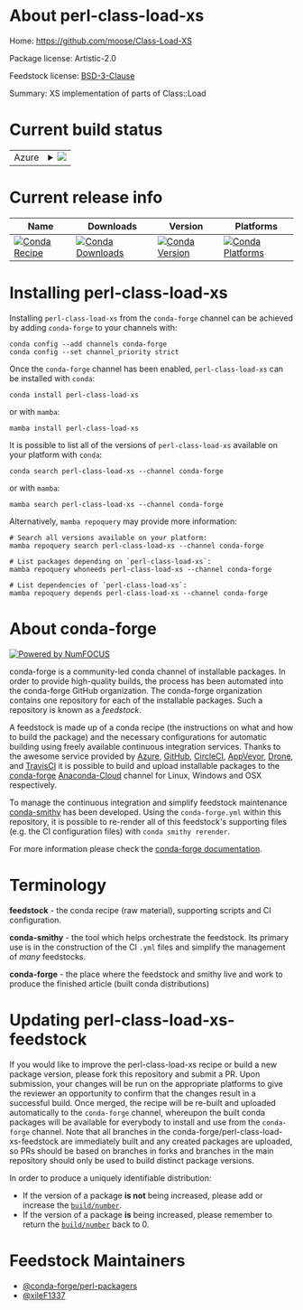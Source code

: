 About perl-class-load-xs
========================

Home: https://github.com/moose/Class-Load-XS

Package license: Artistic-2.0

Feedstock license: [BSD-3-Clause](https://github.com/conda-forge/perl-class-load-xs-feedstock/blob/main/LICENSE.txt)

Summary: XS implementation of parts of Class::Load

Current build status
====================


<table>
    
  <tr>
    <td>Azure</td>
    <td>
      <details>
        <summary>
          <a href="https://dev.azure.com/conda-forge/feedstock-builds/_build/latest?definitionId=18506&branchName=main">
            <img src="https://dev.azure.com/conda-forge/feedstock-builds/_apis/build/status/perl-class-load-xs-feedstock?branchName=main">
          </a>
        </summary>
        <table>
          <thead><tr><th>Variant</th><th>Status</th></tr></thead>
          <tbody><tr>
              <td>linux_64</td>
              <td>
                <a href="https://dev.azure.com/conda-forge/feedstock-builds/_build/latest?definitionId=18506&branchName=main">
                  <img src="https://dev.azure.com/conda-forge/feedstock-builds/_apis/build/status/perl-class-load-xs-feedstock?branchName=main&jobName=linux&configuration=linux%20linux_64_" alt="variant">
                </a>
              </td>
            </tr><tr>
              <td>osx_64</td>
              <td>
                <a href="https://dev.azure.com/conda-forge/feedstock-builds/_build/latest?definitionId=18506&branchName=main">
                  <img src="https://dev.azure.com/conda-forge/feedstock-builds/_apis/build/status/perl-class-load-xs-feedstock?branchName=main&jobName=osx&configuration=osx%20osx_64_" alt="variant">
                </a>
              </td>
            </tr>
          </tbody>
        </table>
      </details>
    </td>
  </tr>
</table>

Current release info
====================

| Name | Downloads | Version | Platforms |
| --- | --- | --- | --- |
| [![Conda Recipe](https://img.shields.io/badge/recipe-perl--class--load--xs-green.svg)](https://anaconda.org/conda-forge/perl-class-load-xs) | [![Conda Downloads](https://img.shields.io/conda/dn/conda-forge/perl-class-load-xs.svg)](https://anaconda.org/conda-forge/perl-class-load-xs) | [![Conda Version](https://img.shields.io/conda/vn/conda-forge/perl-class-load-xs.svg)](https://anaconda.org/conda-forge/perl-class-load-xs) | [![Conda Platforms](https://img.shields.io/conda/pn/conda-forge/perl-class-load-xs.svg)](https://anaconda.org/conda-forge/perl-class-load-xs) |

Installing perl-class-load-xs
=============================

Installing `perl-class-load-xs` from the `conda-forge` channel can be achieved by adding `conda-forge` to your channels with:

```
conda config --add channels conda-forge
conda config --set channel_priority strict
```

Once the `conda-forge` channel has been enabled, `perl-class-load-xs` can be installed with `conda`:

```
conda install perl-class-load-xs
```

or with `mamba`:

```
mamba install perl-class-load-xs
```

It is possible to list all of the versions of `perl-class-load-xs` available on your platform with `conda`:

```
conda search perl-class-load-xs --channel conda-forge
```

or with `mamba`:

```
mamba search perl-class-load-xs --channel conda-forge
```

Alternatively, `mamba repoquery` may provide more information:

```
# Search all versions available on your platform:
mamba repoquery search perl-class-load-xs --channel conda-forge

# List packages depending on `perl-class-load-xs`:
mamba repoquery whoneeds perl-class-load-xs --channel conda-forge

# List dependencies of `perl-class-load-xs`:
mamba repoquery depends perl-class-load-xs --channel conda-forge
```


About conda-forge
=================

[![Powered by
NumFOCUS](https://img.shields.io/badge/powered%20by-NumFOCUS-orange.svg?style=flat&colorA=E1523D&colorB=007D8A)](https://numfocus.org)

conda-forge is a community-led conda channel of installable packages.
In order to provide high-quality builds, the process has been automated into the
conda-forge GitHub organization. The conda-forge organization contains one repository
for each of the installable packages. Such a repository is known as a *feedstock*.

A feedstock is made up of a conda recipe (the instructions on what and how to build
the package) and the necessary configurations for automatic building using freely
available continuous integration services. Thanks to the awesome service provided by
[Azure](https://azure.microsoft.com/en-us/services/devops/), [GitHub](https://github.com/),
[CircleCI](https://circleci.com/), [AppVeyor](https://www.appveyor.com/),
[Drone](https://cloud.drone.io/welcome), and [TravisCI](https://travis-ci.com/)
it is possible to build and upload installable packages to the
[conda-forge](https://anaconda.org/conda-forge) [Anaconda-Cloud](https://anaconda.org/)
channel for Linux, Windows and OSX respectively.

To manage the continuous integration and simplify feedstock maintenance
[conda-smithy](https://github.com/conda-forge/conda-smithy) has been developed.
Using the ``conda-forge.yml`` within this repository, it is possible to re-render all of
this feedstock's supporting files (e.g. the CI configuration files) with ``conda smithy rerender``.

For more information please check the [conda-forge documentation](https://conda-forge.org/docs/).

Terminology
===========

**feedstock** - the conda recipe (raw material), supporting scripts and CI configuration.

**conda-smithy** - the tool which helps orchestrate the feedstock.
                   Its primary use is in the construction of the CI ``.yml`` files
                   and simplify the management of *many* feedstocks.

**conda-forge** - the place where the feedstock and smithy live and work to
                  produce the finished article (built conda distributions)


Updating perl-class-load-xs-feedstock
=====================================

If you would like to improve the perl-class-load-xs recipe or build a new
package version, please fork this repository and submit a PR. Upon submission,
your changes will be run on the appropriate platforms to give the reviewer an
opportunity to confirm that the changes result in a successful build. Once
merged, the recipe will be re-built and uploaded automatically to the
`conda-forge` channel, whereupon the built conda packages will be available for
everybody to install and use from the `conda-forge` channel.
Note that all branches in the conda-forge/perl-class-load-xs-feedstock are
immediately built and any created packages are uploaded, so PRs should be based
on branches in forks and branches in the main repository should only be used to
build distinct package versions.

In order to produce a uniquely identifiable distribution:
 * If the version of a package **is not** being increased, please add or increase
   the [``build/number``](https://docs.conda.io/projects/conda-build/en/latest/resources/define-metadata.html#build-number-and-string).
 * If the version of a package **is** being increased, please remember to return
   the [``build/number``](https://docs.conda.io/projects/conda-build/en/latest/resources/define-metadata.html#build-number-and-string)
   back to 0.

Feedstock Maintainers
=====================

* [@conda-forge/perl-packagers](https://github.com/conda-forge/perl-packagers/)
* [@xileF1337](https://github.com/xileF1337/)

